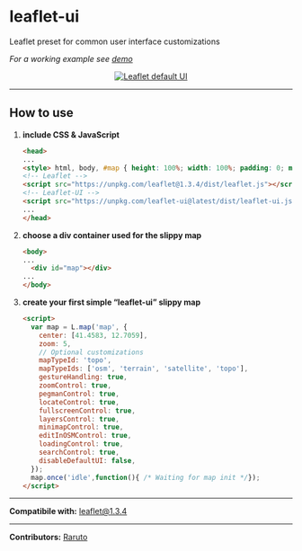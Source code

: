# leaflet-ui

Leaflet preset for common user interface customizations

_For a working example see [demo](https://raruto.github.io/examples/leaflet-ui/leaflet-ui.html)_

<p align="center">
    <a href="https://raruto.github.io/examples/leaflet-ui/leaflet-ui.html"><img src="https://raruto.github.io/img/leaflet-ui.png" alt="Leaflet default UI" /></a>
</p>


* * *

## How to use

1.  **include CSS & JavaScript**
    ```html
    <head>
    ...
    <style> html, body, #map { height: 100%; width: 100%; padding: 0; margin: 0; } </style>
    <!-- Leaflet -->
    <script src="https://unpkg.com/leaflet@1.3.4/dist/leaflet.js"></script>
    <!-- Leaflet-UI -->
    <script src="https://unpkg.com/leaflet-ui@latest/dist/leaflet-ui.js"></script>
    ...
    </head>
    ```
2.  **choose a div container used for the slippy map**
    ```html
    <body>
    ...
      <div id="map"></div>
    ...
    </body>
    ```
3.  **create your first simple “leaflet-ui” slippy map**
    ```html
    <script>
      var map = L.map('map', {
        center: [41.4583, 12.7059],
        zoom: 5,
        // Optional customizations
        mapTypeId: 'topo',
        mapTypeIds: ['osm', 'terrain', 'satellite', 'topo'],
        gestureHandling: true,
        zoomControl: true,
        pegmanControl: true,
        locateControl: true,
        fullscreenControl: true,
        layersControl: true,
        minimapControl: true,
        editInOSMControl: true,
        loadingControl: true,
        searchControl: true,
        disableDefaultUI: false,
      });
      map.once('idle',function(){ /* Waiting for map init */});
    </script>
    ```

* * *

**Compatibile with:** leaflet@1.3.4

* * *

**Contributors:** [Raruto](https://github.com/Raruto/leaflet-ui)
